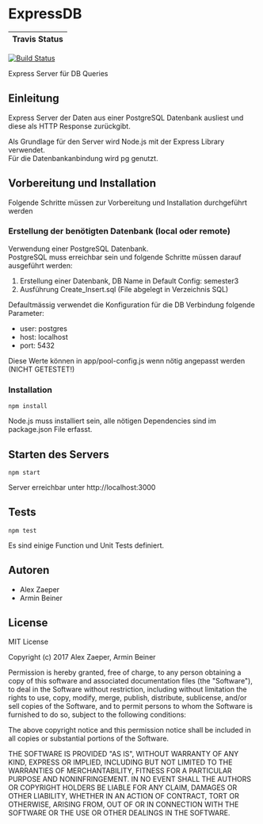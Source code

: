 # ExpressDB
| Travis Status |
| --- |
[![Build Status](https://travis-ci.org/arminbeiner/ExpressDB.svg?branch=master)](https://travis-ci.org/arminbeiner/ExpressDB)

Express Server für DB Queries

## Einleitung
Express Server der Daten aus einer PostgreSQL Datenbank ausliest und diese als HTTP Response zurückgibt.  

Als Grundlage für den Server wird Node.js mit der Express Library verwendet.  
Für die Datenbankanbindung wird pg genutzt.  

## Vorbereitung und Installation

Folgende Schritte müssen zur Vorbereitung und Installation durchgeführt werden

### Erstellung der benötigten Datenbank (local oder remote)

Verwendung einer PostgreSQL Datenbank.  
PostgreSQL muss erreichbar sein und folgende Schritte müssen darauf ausgeführt werden:

1. Erstellung einer Datenbank, DB Name in Default Config: semester3
2. Ausführung Create_Insert.sql (File abgelegt in Verzeichnis SQL)

Defaultmässig verwendet die Konfiguration für die DB Verbindung folgende Parameter:
- user: postgres  
- host: localhost  
- port: 5432  

Diese Werte können in app/pool-config.js wenn nötig angepasst werden (NICHT GETESTET!)

### Installation

```
npm install
```
Node.js muss installiert sein, alle nötigen Dependencies sind im package.json File erfasst.

## Starten des Servers

```
npm start  
```
Server erreichbar unter http://localhost:3000

## Tests

```
npm test
```
Es sind einige Function und Unit Tests definiert.  

## Autoren
- Alex Zaeper
- Armin Beiner

## License

MIT License

Copyright (c) 2017 Alex Zaeper, Armin Beiner

Permission is hereby granted, free of charge, to any person obtaining a copy
of this software and associated documentation files (the "Software"), to deal
in the Software without restriction, including without limitation the rights
to use, copy, modify, merge, publish, distribute, sublicense, and/or sell
copies of the Software, and to permit persons to whom the Software is
furnished to do so, subject to the following conditions:

The above copyright notice and this permission notice shall be included in all
copies or substantial portions of the Software.

THE SOFTWARE IS PROVIDED "AS IS", WITHOUT WARRANTY OF ANY KIND, EXPRESS OR
IMPLIED, INCLUDING BUT NOT LIMITED TO THE WARRANTIES OF MERCHANTABILITY,
FITNESS FOR A PARTICULAR PURPOSE AND NONINFRINGEMENT. IN NO EVENT SHALL THE
AUTHORS OR COPYRIGHT HOLDERS BE LIABLE FOR ANY CLAIM, DAMAGES OR OTHER
LIABILITY, WHETHER IN AN ACTION OF CONTRACT, TORT OR OTHERWISE, ARISING FROM,
OUT OF OR IN CONNECTION WITH THE SOFTWARE OR THE USE OR OTHER DEALINGS IN THE
SOFTWARE.
